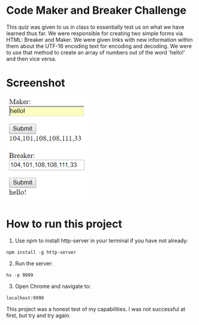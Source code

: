 # Code Maker and Breaker Challenge

This quiz was given to us in class to essentially test us on what we have learned thus far. We were responsible for creating two simple forms via HTML: Breaker and Maker. We were given links with new information within them about the UTF-16 encoding text for encoding and decoding. We were to use that method to create an array of numbers out of the word 'hello!' and then vice versa. 

# Screenshot

![main_screenshot](MakerBreaker.png)

# How to run this project

1. Use npm to install http-server in your terminal if you have not already:
```
npm install -g http-server
```

2. Run the server: 
```
hs -p 9999
```
3. Open Chrome and navigate to:
```
localhost:9999
```

This project was a honest test of my capabilities. I was not successful at first, but try and try again. 